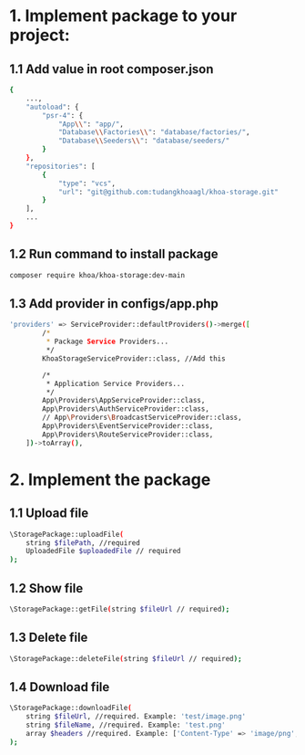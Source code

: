 # 1. Implement package to your project:
## 1.1 Add value in root composer.json

```bash
{
    ...,
    "autoload": {
        "psr-4": {
            "App\\": "app/",
            "Database\\Factories\\": "database/factories/",
            "Database\\Seeders\\": "database/seeders/"
        }
    },
    "repositories": [
        {
            "type": "vcs",
            "url": "git@github.com:tudangkhoaagl/khoa-storage.git"
        }
    ],
    ...
}
```

## 1.2 Run command to install package

```bash
composer require khoa/khoa-storage:dev-main
```

## 1.3 Add provider in configs/app.php

```bash
'providers' => ServiceProvider::defaultProviders()->merge([
        /*
         * Package Service Providers...
         */
        KhoaStorageServiceProvider::class, //Add this

        /*
         * Application Service Providers...
         */
        App\Providers\AppServiceProvider::class,
        App\Providers\AuthServiceProvider::class,
        // App\Providers\BroadcastServiceProvider::class,
        App\Providers\EventServiceProvider::class,
        App\Providers\RouteServiceProvider::class,
    ])->toArray(),
```

# 2. Implement the package
## 1.1 Upload file

```bash
\StoragePackage::uploadFile(
    string $filePath, //required
    UploadedFile $uploadedFile // required
);
```

## 1.2 Show file

```bash
\StoragePackage::getFile(string $fileUrl // required);
```

## 1.3 Delete file

```bash
\StoragePackage::deleteFile(string $fileUrl // required);
```

## 1.4 Download file

```bash
\StoragePackage::downloadFile(
    string $fileUrl, //required. Example: 'test/image.png'
    string $fileName, //required. Example: 'test.png'
    array $headers //required. Example: ['Content-Type' => 'image/png',]
);
```
